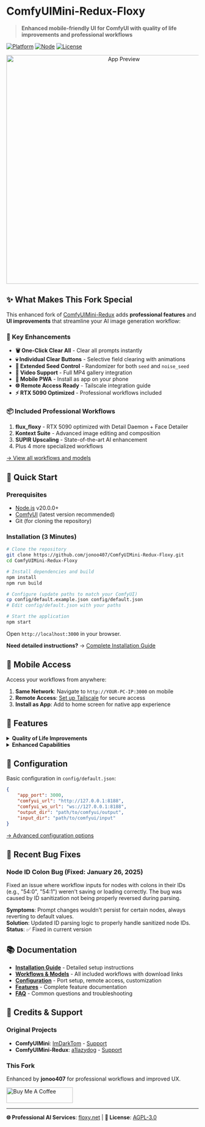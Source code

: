 # ComfyUIMini-Redux-Floxy

> **Enhanced mobile-friendly UI for ComfyUI with quality of life improvements and professional workflows**

[![Platform](https://img.shields.io/badge/platform-Windows%20%7C%20macOS%20%7C%20Linux-blue)](https://github.com/jonoo407/ComfyUIMini-Redux-Floxy)
[![Node](https://img.shields.io/badge/node-%3E%3D20.0.0-brightgreen)](https://nodejs.org)
[![License](https://img.shields.io/badge/license-AGPL--3.0-orange)](LICENSE)

<p align="center">
  <img src="https://github.com/user-attachments/assets/78a52443-ac9c-498c-8df3-129acd94a48c" alt="App Preview" width="600">
</p>

## ✨ What Makes This Fork Special

This enhanced fork of [ComfyUIMini-Redux](https://github.com/a1lazydog/ComfyUIMini-Redux) adds **professional features** and **UI improvements** that streamline your AI image generation workflow:

### 🚀 Key Enhancements

- **🗑️ One-Click Clear All** - Clear all prompts instantly
- **💀 Individual Clear Buttons** - Selective field clearing with animations
- **🎲 Extended Seed Control** - Randomizer for both `seed` and `noise_seed`
- **🎥 Video Support** - Full MP4 gallery integration
- **📱 Mobile PWA** - Install as app on your phone
- **🌐 Remote Access Ready** - Tailscale integration guide
- **⚡ RTX 5090 Optimized** - Professional workflows included

### 📦 Included Professional Workflows

1. **flux_floxy** - RTX 5090 optimized with Detail Daemon + Face Detailer
2. **Kontext Suite** - Advanced image editing and composition
3. **SUPIR Upscaling** - State-of-the-art AI enhancement
4. Plus 4 more specialized workflows

[→ View all workflows and models](docs/WORKFLOWS.md)

## 🚀 Quick Start

### Prerequisites
- [Node.js](https://nodejs.org/) v20.0.0+
- [ComfyUI](https://github.com/comfyanonymous/ComfyUI) (latest version recommended)
- Git (for cloning the repository)

### Installation (3 Minutes)

```bash
# Clone the repository
git clone https://github.com/jonoo407/ComfyUIMini-Redux-Floxy.git
cd ComfyUIMini-Redux-Floxy

# Install dependencies and build
npm install
npm run build

# Configure (update paths to match your ComfyUI)
cp config/default.example.json config/default.json
# Edit config/default.json with your paths

# Start the application
npm start
```

Open `http://localhost:3000` in your browser.

**Need detailed instructions?** → [Complete Installation Guide](docs/INSTALLATION.md)

## 📱 Mobile Access

Access your workflows from anywhere:

1. **Same Network**: Navigate to `http://YOUR-PC-IP:3000` on mobile
2. **Remote Access**: [Set up Tailscale](docs/CONFIGURATION.md#remote-access-setup) for secure access
3. **Install as App**: Add to home screen for native app experience

## 🎯 Features

<details>
<summary><b>Quality of Life Improvements</b></summary>

- **Clear All Button** - One-click prompt clearing
- **Individual Clear Icons** - Skull buttons with hover effects
- **Extended Randomizer** - Works on all seed inputs
- **Smart Focus** - Auto-focus cleared fields
- **Professional UI** - Smooth animations and flexbox layouts

[→ See all features](docs/FEATURES.md)
</details>

<details>
<summary><b>Enhanced Capabilities</b></summary>

- **Video Generation Support** - Full MP4 workflow compatibility
- **Advanced Gallery** - Subfolder navigation and modal viewing
- **Metadata Preservation** - Separate .meta files for workflows
- **Auto-Conversion** - Import any ComfyUI workflow format
- **Queue Management** - Real-time progress tracking

[→ Technical details](docs/FEATURES.md#enhanced-capabilities)
</details>

## 🔧 Configuration

Basic configuration in `config/default.json`:

```json
{
    "app_port": 3000,
    "comfyui_url": "http://127.0.0.1:8188",
    "comfyui_ws_url": "ws://127.0.0.1:8188",
    "output_dir": "path/to/comfyui/output",
    "input_dir": "path/to/comfyui/input"
}
```

[→ Advanced configuration options](docs/CONFIGURATION.md)

## 🐛 Recent Bug Fixes

### Node ID Colon Bug (Fixed: January 26, 2025)
Fixed an issue where workflow inputs for nodes with colons in their IDs (e.g., "54:0", "54:1") weren't saving or loading correctly. The bug was caused by ID sanitization not being properly reversed during parsing. 

**Symptoms**: Prompt changes wouldn't persist for certain nodes, always reverting to default values.  
**Solution**: Updated ID parsing logic to properly handle sanitized node IDs.  
**Status**: ✅ Fixed in current version

## 📚 Documentation

- [**Installation Guide**](docs/INSTALLATION.md) - Detailed setup instructions
- [**Workflows & Models**](docs/WORKFLOWS.md) - All included workflows with download links
- [**Configuration**](docs/CONFIGURATION.md) - Port setup, remote access, customization
- [**Features**](docs/FEATURES.md) - Complete feature documentation
- [**FAQ**](docs/FAQ.md) - Common questions and troubleshooting

## 🤝 Credits & Support

### Original Projects
- **ComfyUIMini**: [ImDarkTom](https://github.com/ImDarkTom/ComfyUIMini) - [Support](https://www.buymeacoffee.com/ImDarkTom)
- **ComfyUIMini-Redux**: [a1lazydog](https://github.com/a1lazydog/ComfyUIMini-Redux) - [Support](https://www.buymeacoffee.com/bjew)

### This Fork
Enhanced by **jonoo407** for professional workflows and improved UX.

<a href="https://coff.ee/kwude1bkpg" target="_blank"><img src="https://cdn.buymeacoffee.com/buttons/default-yellow.png" alt="Buy Me A Coffee" height="41" width="174"></a>

---

**🌐 Professional AI Services**: [floxy.net](https://floxy.net) | **📝 License**: [AGPL-3.0](LICENSE)
